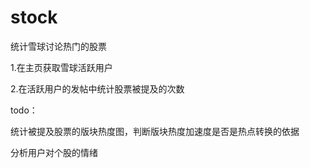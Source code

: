 stock
=====

统计雪球讨论热门的股票

1.在主页获取雪球活跃用户

2.在活跃用户的发帖中统计股票被提及的次数


todo：

统计被提及股票的版块热度图，判断版块热度加速度是否是热点转换的依据

分析用户对个股的情绪




